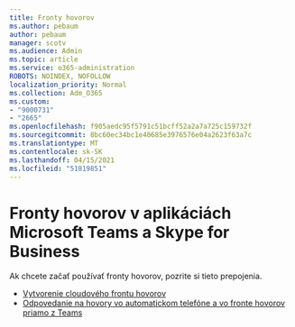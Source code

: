 ```yaml
---
title: Fronty hovorov
ms.author: pebaum
author: pebaum
manager: scotv
ms.audience: Admin
ms.topic: article
ms.service: o365-administration
ROBOTS: NOINDEX, NOFOLLOW
localization_priority: Normal
ms.collection: Adm_O365
ms.custom:
- "9000731"
- "2665"
ms.openlocfilehash: f905aedc95f5791c51bcff52a2a7a725c159732f
ms.sourcegitcommit: 8bc60ec34bc1e40685e3976576e04a2623f63a7c
ms.translationtype: MT
ms.contentlocale: sk-SK
ms.lasthandoff: 04/15/2021
ms.locfileid: "51819851"
---
```

# <a name="call-queues-in-microsoft-teams-and-skype-for-business"></a>Fronty hovorov v aplikáciách Microsoft Teams a Skype for Business 

Ak chcete začať používať fronty hovorov, pozrite si tieto prepojenia.

- [Vytvorenie cloudového frontu hovorov](https://docs.microsoft.com/microsoftteams/create-a-phone-system-call-queue)
- [Odpovedanie na hovory vo automatickom telefóne a vo fronte hovorov priamo z Teams](https://docs.microsoft.com/microsoftteams/answer-auto-attendant-and-call-queue-calls)